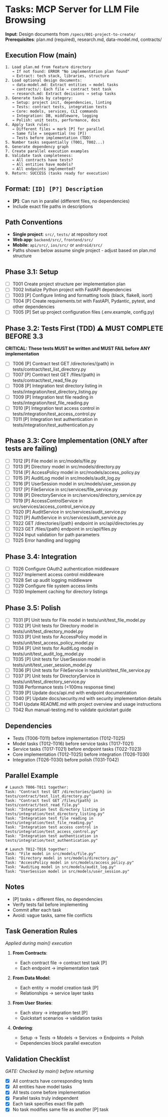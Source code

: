 # Tasks: MCP Server for LLM File Browsing

**Input**: Design documents from `/specs/001-project-to-create/`
**Prerequisites**: plan.md (required), research.md, data-model.md, contracts/

## Execution Flow (main)
```
1. Load plan.md from feature directory
   → If not found: ERROR "No implementation plan found"
   → Extract: tech stack, libraries, structure
2. Load optional design documents:
   → data-model.md: Extract entities → model tasks
   → contracts/: Each file → contract test task
   → research.md: Extract decisions → setup tasks
3. Generate tasks by category:
   → Setup: project init, dependencies, linting
   → Tests: contract tests, integration tests
   → Core: models, services, CLI commands
   → Integration: DB, middleware, logging
   → Polish: unit tests, performance, docs
4. Apply task rules:
   → Different files = mark [P] for parallel
   → Same file = sequential (no [P])
   → Tests before implementation (TDD)
5. Number tasks sequentially (T001, T002...)
6. Generate dependency graph
7. Create parallel execution examples
8. Validate task completeness:
   → All contracts have tests?
   → All entities have models?
   → All endpoints implemented?
9. Return: SUCCESS (tasks ready for execution)
```

## Format: `[ID] [P?] Description`
- **[P]**: Can run in parallel (different files, no dependencies)
- Include exact file paths in descriptions

## Path Conventions
- **Single project**: `src/`, `tests/` at repository root
- **Web app**: `backend/src/`, `frontend/src/`
- **Mobile**: `api/src/`, `ios/src/` or `android/src/`
- Paths shown below assume single project - adjust based on plan.md structure

## Phase 3.1: Setup
- [ ] T001 Create project structure per implementation plan
- [ ] T002 Initialize Python project with FastAPI dependencies
- [ ] T003 [P] Configure linting and formatting tools (black, flake8, isort)
- [ ] T004 [P] Create requirements.txt with FastAPI, Pydantic, pytest, and other dependencies
- [ ] T005 [P] Set up project configuration files (.env.example, config.py)

## Phase 3.2: Tests First (TDD) ⚠️ MUST COMPLETE BEFORE 3.3
**CRITICAL: These tests MUST be written and MUST FAIL before ANY implementation**
- [ ] T006 [P] Contract test GET /directories/{path} in tests/contract/test_list_directory.py
- [ ] T007 [P] Contract test GET /files/{path} in tests/contract/test_read_file.py
- [ ] T008 [P] Integration test directory listing in tests/integration/test_directory_listing.py
- [ ] T009 [P] Integration test file reading in tests/integration/test_file_reading.py
- [ ] T010 [P] Integration test access control in tests/integration/test_access_control.py
- [ ] T011 [P] Integration test authentication in tests/integration/test_authentication.py

## Phase 3.3: Core Implementation (ONLY after tests are failing)
- [ ] T012 [P] File model in src/models/file.py
- [ ] T013 [P] Directory model in src/models/directory.py
- [ ] T014 [P] AccessPolicy model in src/models/access_policy.py
- [ ] T015 [P] AuditLog model in src/models/audit_log.py
- [ ] T016 [P] UserSession model in src/models/user_session.py
- [ ] T017 [P] FileService in src/services/file_service.py
- [ ] T018 [P] DirectoryService in src/services/directory_service.py
- [ ] T019 [P] AccessControlService in src/services/access_control_service.py
- [ ] T020 [P] AuditService in src/services/audit_service.py
- [ ] T021 [P] AuthService in src/services/auth_service.py
- [ ] T022 GET /directories/{path} endpoint in src/api/directories.py
- [ ] T023 GET /files/{path} endpoint in src/api/files.py
- [ ] T024 Input validation for path parameters
- [ ] T025 Error handling and logging

## Phase 3.4: Integration
- [ ] T026 Configure OAuth2 authentication middleware
- [ ] T027 Implement access control middleware
- [ ] T028 Set up audit logging middleware
- [ ] T029 Configure file system access limits
- [ ] T030 Implement caching for directory listings

## Phase 3.5: Polish
- [ ] T031 [P] Unit tests for File model in tests/unit/test_file_model.py
- [ ] T032 [P] Unit tests for Directory model in tests/unit/test_directory_model.py
- [ ] T033 [P] Unit tests for AccessPolicy model in tests/unit/test_access_policy_model.py
- [ ] T034 [P] Unit tests for AuditLog model in tests/unit/test_audit_log_model.py
- [ ] T035 [P] Unit tests for UserSession model in tests/unit/test_user_session_model.py
- [ ] T036 [P] Unit tests for FileService in tests/unit/test_file_service.py
- [ ] T037 [P] Unit tests for DirectoryService in tests/unit/test_directory_service.py
- [ ] T038 Performance tests (<100ms response time)
- [ ] T039 [P] Update docs/api.md with endpoint documentation
- [ ] T040 [P] Update docs/security.md with security implementation details
- [ ] T041 Update README.md with project overview and usage instructions
- [ ] T042 Run manual-testing.md to validate quickstart guide

## Dependencies
- Tests (T006-T011) before implementation (T012-T025)
- Model tasks (T012-T016) before service tasks (T017-T021)
- Service tasks (T017-T021) before endpoint tasks (T022-T023)
- Core implementation (T012-T025) before integration (T026-T030)
- Integration (T026-T030) before polish (T031-T042)

## Parallel Example
```
# Launch T006-T011 together:
Task: "Contract test GET /directories/{path} in tests/contract/test_list_directory.py"
Task: "Contract test GET /files/{path} in tests/contract/test_read_file.py"
Task: "Integration test directory listing in tests/integration/test_directory_listing.py"
Task: "Integration test file reading in tests/integration/test_file_reading.py"
Task: "Integration test access control in tests/integration/test_access_control.py"
Task: "Integration test authentication in tests/integration/test_authentication.py"

# Launch T012-T016 together:
Task: "File model in src/models/file.py"
Task: "Directory model in src/models/directory.py"
Task: "AccessPolicy model in src/models/access_policy.py"
Task: "AuditLog model in src/models/audit_log.py"
Task: "UserSession model in src/models/user_session.py"
```

## Notes
- [P] tasks = different files, no dependencies
- Verify tests fail before implementing
- Commit after each task
- Avoid: vague tasks, same file conflicts

## Task Generation Rules
*Applied during main() execution*

1. **From Contracts**:
   - Each contract file → contract test task [P]
   - Each endpoint → implementation task
   
2. **From Data Model**:
   - Each entity → model creation task [P]
   - Relationships → service layer tasks
   
3. **From User Stories**:
   - Each story → integration test [P]
   - Quickstart scenarios → validation tasks

4. **Ordering**:
   - Setup → Tests → Models → Services → Endpoints → Polish
   - Dependencies block parallel execution

## Validation Checklist
*GATE: Checked by main() before returning*

- [x] All contracts have corresponding tests
- [x] All entities have model tasks
- [x] All tests come before implementation
- [x] Parallel tasks truly independent
- [x] Each task specifies exact file path
- [x] No task modifies same file as another [P] task